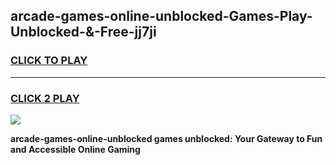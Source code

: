 
## arcade-games-online-unblocked-Games-Play-Unblocked-&-Free-jj7ji
<h3>
<a href="https://premium76.site?title=arcade-games-online-unblocked&ref=24A">CLICK TO PLAY</a></h3>
<hr>

<h3>
<a href="https://premium76.site?title=arcade-games-online-unblocked&ref=24A">CLICK 2 PLAY</a>
  
</h3>

<a href="https://premium76.site?title=arcade-games-online-unblocked&ref=24A"><img src="https://clearcache.store/games.png"></a>


**arcade-games-online-unblocked games unblocked: Your Gateway to Fun and Accessible Online Gaming**
